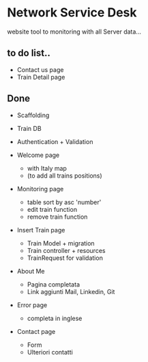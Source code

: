 # Network Service Desk

website tool to monitoring with all Server data...


## to do list..
- Contact us page
- Train Detail page


## Done
- Scaffolding
- Train DB
- Authentication + Validation
- Welcome page 
    - with Italy map
    - (to add all trains positions)

- Monitoring page 
    - table sort by asc 'number'
    - edit train function
    - remove train function

- Insert Train page
    - Train Model + migration
    - Train controller + resources
    - TrainRequest for validation

- About Me
    - Pagina completata
    - Link aggiunti Mail, Linkedin, Git

- Error page
    - completa in inglese

- Contact page
    - Form
    - Ulteriori contatti
